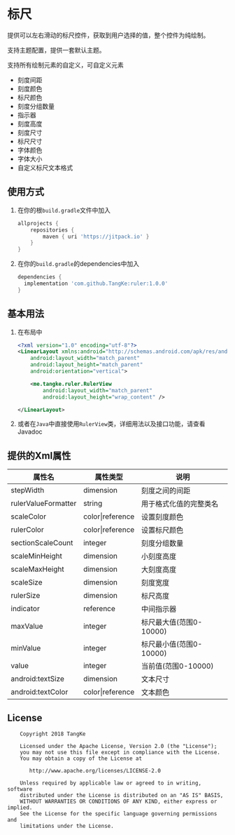 # 标尺

提供可以左右滑动的标尺控件，获取到用户选择的值，整个控件为纯绘制。

支持主题配置，提供一套默认主题。

支持所有绘制元素的自定义，可自定义元素

- 刻度间距
- 刻度颜色
- 标尺颜色
- 刻度分组数量
- 指示器
- 刻度高度
- 刻度尺寸
- 标尺尺寸
- 字体颜色
- 字体大小
- 自定义标尺文本格式

## 使用方式

1. 在你的根`build.gradle`文件中加入

   ```groovy
   allprojects {
       repositories {
           maven { uri 'https://jitpack.io' }
       }
   }
   ```

2. 在你的`build.gradle`的dependencies中加入

   ```groovy
   dependencies {
     implementation 'com.github.TangKe:ruler:1.0.0'
   }
   ```

## 基本用法

1. 在布局中

   ```xml
   <?xml version="1.0" encoding="utf-8"?>
   <LinearLayout xmlns:android="http://schemas.android.com/apk/res/android"
       android:layout_width="match_parent"
       android:layout_height="match_parent"
       android:orientation="vertical">
   
       <me.tangke.ruler.RulerView
           android:layout_width="match_parent"
           android:layout_height="wrap_content" />
   
   </LinearLayout>
   ```

2. 或者在`Java`中直接使用`RulerView`类，详细用法以及接口功能，请查看Javadoc

## 提供的Xml属性

| 属性名              | 属性类型         | 说明                    |
| ------------------- | ---------------- | ----------------------- |
| stepWidth           | dimension        | 刻度之间的间距          |
| rulerValueFormatter | string           | 用于格式化值的完整类名  |
| scaleColor          | color\|reference | 设置刻度颜色            |
| rulerColor          | color\|reference | 设置标尺颜色            |
| sectionScaleCount   | integer          | 刻度分组数量            |
| scaleMinHeight      | dimension        | 小刻度高度              |
| scaleMaxHeight      | dimension        | 大刻度高度              |
| scaleSize           | dimension        | 刻度宽度                |
| rulerSize           | dimension        | 标尺高度                |
| indicator           | reference        | 中间指示器              |
| maxValue            | integer          | 标尺最大值(范围0-10000) |
| minValue            | integer          | 标尺最小值(范围0-10000) |
| value               | integer          | 当前值(范围0-10000)     |
| android:textSize    | dimension        | 文本尺寸                |
| android:textColor   | color\|reference | 文本颜色                |

## License

```
    Copyright 2018 TangKe

    Licensed under the Apache License, Version 2.0 (the "License");
    you may not use this file except in compliance with the License.
    You may obtain a copy of the License at

       http://www.apache.org/licenses/LICENSE-2.0

    Unless required by applicable law or agreed to in writing, software
    distributed under the License is distributed on an "AS IS" BASIS,
    WITHOUT WARRANTIES OR CONDITIONS OF ANY KIND, either express or implied.
    See the License for the specific language governing permissions and
    limitations under the License.
```

   ​

   